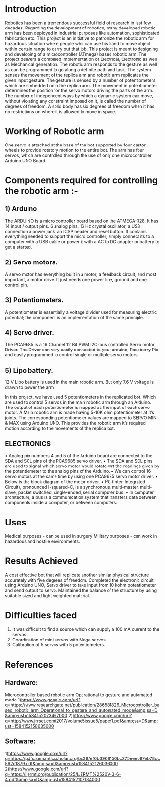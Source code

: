 # Introduction
Robotics has been a tremendous successful field of research in last few decades. Regarding the development of robotics, many developed robotic arm has been deployed in industrial purposes like automation, sophisticated fabrication etc. This project is an initiative to patronize the robotic arm for hazardous situation where people who can use his hand to move object within certain range to carry out that job. This project is meant to designing and developing of a microcontroller (ATmega) based robotic arm. The project delivers a combined implementation of Electrical, Electronic as well as Mechanical generation.
The robotic arm responds to the gesture as well as can be programmed to go along a definite path and task. The system senses the movement of the replica arm and robotic arm replicates the given input gesture. The gesture is sensed by a number of potentiometers which are embedded onto the replica arm. The movement in potentiometer determines the position for the servo motors driving the parts of the arm. The number of independent ways by which a dynamic system can move, without violating any constraint imposed on  it,  is  called  the  number  of  degrees  of freedom. A  solid  body  has  six  degrees  of  freedom  when  it  has  no  restrictions  on where  it  is  allowed  to  move  in  space. 

# Working of Robotic arm
One servo is attached at the base of the bot supported by four castor wheels to provide rotatory motion to the entire bot. The  arm  has  four  servos,  which  are  controlled  through  the  use  of  only  one microcontroller Arduino UNO Board.

# Components required for  controlling the robotic arm :-
## 1)	Arduino 
The ARDUINO is a micro controller board based on the ATMEGA-328. It has 14 input / output pins. 6 analog pins, 16 Hz crystal oscillator, a USB connection a power jack, an ICSP header and reset button. It contains everything needed to support the micro controller, simply connect its to a computer with a USB cable or power it with a AC to DC adapter or battery to get a started.
## 2)	Servo motors.
A servo motor has everything built in a motor, a feedback circuit, and most important, a motor drive. It just needs one power line, ground and one control pin.
## 3)	Potentiometers.
A potentiometer is essentially a voltage divider used for measuring electric potential; the component is an implementation of the same principle. 
## 4)	Servo driver.
The PCA9685 is a 16 Channel 12 Bit PWM I2C-bus controlled Servo motor Driver. The Driver can very easily connected to your arduino, Raspberry Pie and easily programmed to control single or multiple servo motors.
## 5)	Lipo battery.
12 V Lipo battery is used in the main robotic arm. But only 7.6 V voltage is drawn to power the arm


In this project, we have used 5 potentiometers in the replicated bot. Which are used to control 5 servos in the main robotic arm through an Arduino. The output of each potentiometer is mapped as the input of each servo motor.
A Main robotic arm is made having 5-10K ohm potentiometer at it’s joints. The corresponding potentiometer values are mapped to SERVO MIN & MAX using Arduino UNO. This provides the robotic arm it’s required motion according to the movements of the replica bot.

## ELECTRONICS 
•	Analog pin numbers 4 and 5 of the Arduino board are connected to the SDA and SCL pins of the PCA9685 servo driver.
•	The SDA and SCL pins are used to signal which servo motor would rotate wrt the readings given by the potentiometer to the analog pins of the Arduino.
•	We can control 16 servo motors at the same time by using one PCA9685 servo motor driver.
•	Below is the block diagram of the motor driver.
•	I²C (Inter-Integrated Circuit), pronounced I-squared-C, is a synchronous, multi-master, multi-slave, packet switched, single-ended, serial computer bus.
•	In computer architecture, a bus is a communication system that transfers data between components inside a computer, or between computers.

# Uses 
Medical purposes - can be used in surgery
Military purposes - can work in hazardous and hostile environments.

# Results Achieved
A cost effective bot that will replicate another similar physical structure accurately with five degrees of freedom. Completed the electronic circuit using Arduino UNO, Servo driver to take input from 10 kohm potentiometer and send output to servo. Maintained the balance of the structure by using suitable sized and light weighted material.

# Difficulties faced
1)	It was difficult to find a source which can supply a 100 mA current to the servos. 
2)	Coordination of mini servos with Mega servos.
3)	Calibration of 5 servos with 5 potentiometers.

# References
## Hardware:
Microcontroller based robotic arm Operational to gesture and automated mode 
1)https://www.google.com/url?q=https://www.researchgate.net/publication/286581826_Microcontroller_based_robotic_arm_Operational_to_gesture_and_automated_mode&amp;sa=D&amp;ust=1584152073467000
2)https://www.google.com/url?q=http://www.jrrset.com/2017/volume5issue5/paper1.pdf&amp;sa=D&amp;ust=1584152158635000

## Software:
1)https://www.google.com/url?q=https://pdfs.semanticscholar.org/bc39/ef6b6968156bc275eeeb97eb78dc562c1879.pdf&amp;sa=D&amp;ust=1584152126036000
2)https://www.google.com/url?q=https://ijermt.org/publication/25/IJERMT%2520V-3-6-4.pdf&amp;sa=D&amp;ust=1584152107134000


